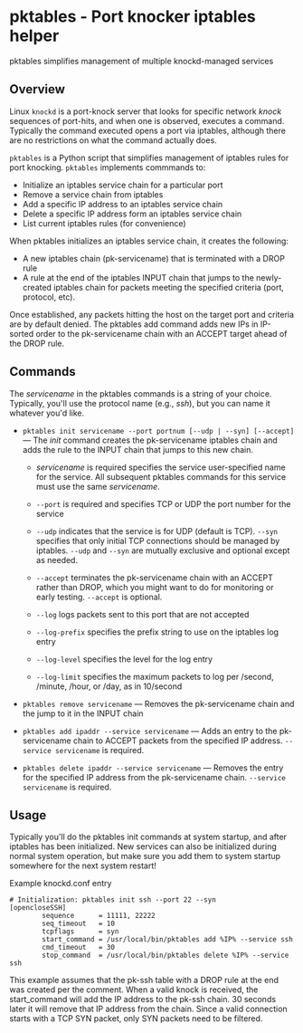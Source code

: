 # pktables - Port knocker iptables helper

pktables simplifies management of multiple knockd-managed services

## Overview

Linux `knockd` is a port-knock server that looks for specific network *knock* sequences of port-hits, and when one is observed,
executes a command. Typically the command executed opens a port via iptables, although there are no restrictions on what the command
actually does.

`pktables` is a Python script that simplifies management of iptables rules for port knocking. `pktables` implements commmands to:

* Initialize an iptables service chain for a particular port
* Remove a service chain from iptables
* Add a specific IP address to an iptables service chain
* Delete a specific IP address form an iptables service chain
* List current iptables rules (for convenience)

When pktables initializes an iptables service chain, it creates the following:

* A new iptables chain (pk-servicename) that is terminated with a DROP rule
* A rule at the end of the iptables INPUT chain that jumps to the newly-created iptables chain for packets meeting the specified criteria (port, protocol, etc).

Once established, any packets hitting the host on the target port and criteria are by default denied. The pktables add command adds new IPs in IP-sorted order to the pk-servicename chain with an ACCEPT target ahead of the DROP rule.

## Commands

The *servicename* in the pktables commands is a string of your choice. Typically, you'll use the protocol name (e.g., *ssh*), but you can name it whatever you'd like.

* `pktables init servicename --port portnum [--udp | --syn] [--accept]` &mdash; The *init* command creates the pk-servicename iptables chain and adds the rule to the INPUT chain that jumps to this new chain.

    * *servicename* is required specifies the service user-specified name for the service. All subsequent pktables commands for this service must use the same *servicename*.

    * `--port` is required and specifies TCP or UDP the port number for the service

    * `--udp` indicates that the service is for UDP (default is TCP). `--syn` specifies that only initial TCP connections should be managed by iptables. `--udp` and `--syn` are mutually exclusive and optional except as needed.

    * `--accept` terminates the pk-servicename chain with an ACCEPT rather than DROP, which you might want to do for monitoring or early testing. `--accept` is optional.

    * `--log` logs packets sent to this port that are not accepted

    * `--log-prefix` specifies the prefix string to use on the iptables log entry

    * `--log-level` specifies the level for the log entry

    * `--log-limit` specifies the maximum packets to log per /second, /minute, /hour, or /day, as in 10/second

* `pktables remove servicename` &mdash; Removes the pk-servicename chain and the jump to it in the INPUT chain

* `pktables add ipaddr --service servicename` &mdash; Adds an entry to the pk-servicename chain to ACCEPT packets from the specified IP address. `--service servicename` is required.

* `pktables delete ipaddr --service servicename` &mdash; Removes the entry for the specified IP address from the pk-servicename chain. `--service servicename` is required.

## Usage

Typically you'll do the pktables init commands at system startup, and after iptables has been initialized. New services can also be initialized during normal system operation, but make sure you add them to system startup somewhere for the next system restart!

Example knockd.conf entry

```
# Initialization: pktables init ssh --port 22 --syn
[opencloseSSH]
        sequence      = 11111, 22222
        seq_timeout   = 10
        tcpflags      = syn
        start_command = /usr/local/bin/pktables add %IP% --service ssh
        cmd_timeout   = 30
        stop_command  = /usr/local/bin/pktables delete %IP% --service ssh
```

This example assumes that the pk-ssh table with a DROP rule at the end was created per the comment. When a valid knock is received, the start_command will add the IP address to the pk-ssh chain. 30 seconds later it will remove that IP address from the chain. Since a valid connection starts with a TCP SYN packet, only SYN packets need to be filtered.

